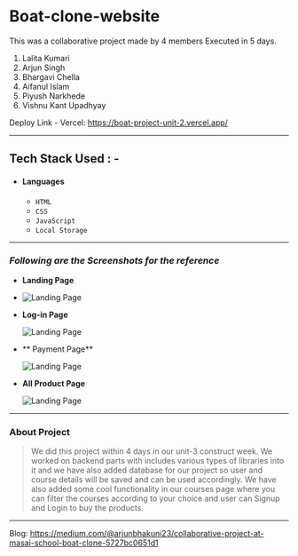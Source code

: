 
# Boat-clone-website

This was a collaborative project made by 4 members Executed in 5 days.
1) Lalita Kumari
2) Arjun Singh 
3) Bhargavi Chella
4) Aifanul Islam
5) Piyush Narkhede
6) Vishnu Kant Upadhyay

  Deploy Link -
  Vercel: https://boat-project-unit-2.vercel.app/


---

## Tech Stack Used : -

- #### Languages
  - `HTML`
  - `CSS`
  - `JavaScript `
  - `Local Storage`
  
---

### _Following are the Screenshots for the reference_

- **Landing Page**
-
  ![Landing Page](https://miro.medium.com/max/786/0*uWlyqU8SDZTyWr78)

- **Log-in Page**

  ![Landing Page](https://miro.medium.com/max/786/0*if8E3R7wPdOEVVNu.png)

- ** Payment Page**

  ![Landing Page](https://miro.medium.com/max/786/0*b8P8SFQkKAO15Aqv.png)


- **All Product Page**

  ![Landing Page](https://miro.medium.com/max/786/0*lmgbsQDo-ESS_tzA)

---

### About Project

> We did this project within 4 days in our unit-3 construct week. We worked on backend parts with includes various types of libraries into it and we have also added database for our project so user and course details will be saved and can be used accordingly. We have also added some cool functionality in our courses page where you can filter the courses according to your choice and user can Signup and Login to buy the products.

---

Blog:
https://medium.com/@arjunbhakuni23/collaborative-project-at-masai-school-boat-clone-5727bc0651d1

